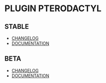 # PLUGIN PTERODACTYL  
  
  
## STABLE  

- [CHANGELOG](https://ddelec24.github.io/docs-jeedom/pterodactyl/fr_FR/changelog)  
- [DOCUMENTATION](https://ddelec24.github.io/docs-jeedom/pterodactyl/fr_FR/)  


## BETA  

- [CHANGELOG](https://ddelec24.github.io/docs-jeedom/pterodactyl/fr_FR/beta/changelog)  
- [DOCUMENTATION](https://ddelec24.github.io/docs-jeedom/pterodactyl/fr_FR/beta/)